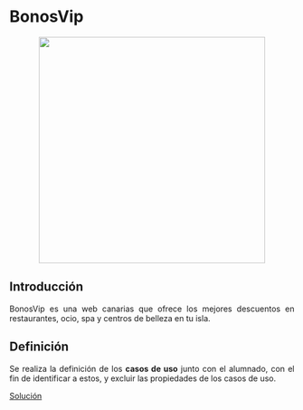 # BonosVip

<div align="justify">

<div align="center">
  <img src="https://bonosvip.com/img/logo_newsletter.jpg?v=2" width="400px" />
</div>


## Introducción

  BonosVip es una web canarias que ofrece los mejores descuentos en restaurantes, ocio, spa y centros de belleza en tu isla.

## Definición

  Se realiza la definición de los __casos de uso__ junto con el alumnado, con el fin de identificar a estos, y excluir las propiedades de los casos de uso.

[Solución](https://viewer.diagrams.net/?tags=%7B%7D&highlight=0000ff&nav=1&page-id=txFJKaeJ9oblqMaEvsXQ&title=BonosVip.drawio#Uhttps%3A%2F%2Fdrive.google.com%2Fuc%3Fid%3D1Zn5moF5z2XEAELZ1a51bGBOv0X5WmGbN%26export%3Ddownload)

</div>
